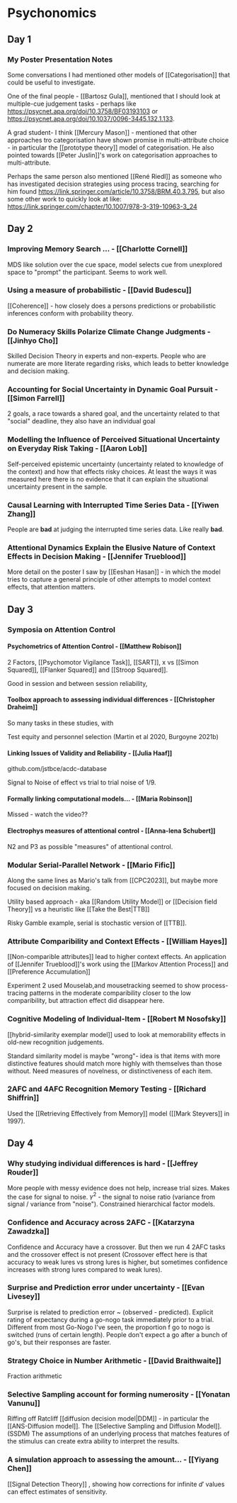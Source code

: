 # Psychonomics

## Day 1

### My Poster Presentation Notes

Some conversations I had mentioned other models of [[Categorisation]] that could be useful to investigate.

One of the final people - [[Bartosz Gula]], mentioned that I should look at multiple-cue judgement tasks - perhaps like https://psycnet.apa.org/doi/10.3758/BF03193103 or https://psycnet.apa.org/doi/10.1037/0096-3445.132.1.133.

A grad student- I think [[Mercury Mason]] - mentioned that other approaches tro categorisation have shown promise in multi-attribute choice - in particular the [[prototype theory]] model of categorisation. He also pointed towards [[Peter Juslin]]'s work on categorisation approaches to multi-attribute.

Perhaps the same person also mentioned [[René Riedl]] as someone who has investigated decision strategies using process tracing, searching for him found https://link.springer.com/article/10.3758/BRM.40.3.795, but also some other work to quickly look at like: https://link.springer.com/chapter/10.1007/978-3-319-10963-3_24

## Day 2

### Improving Memory Search ... - [[Charlotte Cornell]]

MDS like solution over the cue space, model selects cue from unexplored space to "prompt" the participant. Seems to work well.

### Using a measure of probabilistic - [[David Budescu]]

[[Coherence]] - how closely does a persons predictions or probabilistic inferences conform with probability theory.

### Do Numeracy Skills Polarize Climate Change Judgments - [[Jinhyo Cho]]

Skilled Decision Theory in experts and non-experts. People who are numerate are more literate regarding risks, which leads to better knowledge and decision making.

### Accounting for Social Uncertainty in Dynamic Goal Pursuit - [[Simon Farrell]]

2 goals, a race towards a shared goal, and the uncertainty related to that "social" deadline, they also have an individual goal

### Modelling the Influence of Perceived Situational Uncertainty on Everyday Risk Taking - [[Aaron Lob]]

Self-perceived epistemic uncertainty (uncertainty related to knowledge of the context) and how that effects risky choices. At least the ways it was measured here there is no evidence that it can explain the situational uncertainty present in the sample.

### Causal Learning with Interrupted Time Series Data - [[Yiwen Zhang]]

People are **bad** at judging the interrupted time series data. Like really **bad**.

### Attentional Dynamics Explain the Elusive Nature of Context Effects in Decision Making - [[Jennifer Trueblood]]

More detail on the poster I saw by [[Eeshan Hasan]] - in which the model tries to capture a general principle of other attempts to model context effects, that attention matters.

## Day 3

### Symposia on Attention Control

#### Psychometrics of Attention Control - [[Matthew Robison]]

2 Factors, [[Psychomotor Vigilance Task]], [[SART]], x vs [[Simon Squared]], [[Flanker Squared]] and [[Stroop Squared]].

Good in session and between session reliability, 

#### Toolbox approach to assessing individual differences - [[Christopher Draheim]]

So many tasks in these studies, with 

Test equity and personnel selection (Martin et al 2020, Burgoyne 2021b)

#### Linking Issues of Validity and Reliability - [[Julia Haaf]]

github.com/jstbce/acdc-database

Signal to Noise of effect vs trial to trial noise of 1/9.

#### Formally linking computational models... - [[Maria Robinson]]

Missed - watch the video??

#### Electrophys measures of attentional control - [[Anna-lena Schubert]]

N2 and P3 as possible "measures" of attentional control.

### Modular Serial-Parallel Network - [[Mario Fific]]

Along the same lines as Mario's talk from [[CPC2023]], but maybe more focused on decision making.

Utility based approach - aka [[Random Utility Model]] or [[Decision field Theory]] vs a heuristic like [[Take the Best|TTB]]

Risky Gamble example, serial is stochastic version of [[TTB]].

### Attribute Comparibility and Context Effects - [[William Hayes]]

[[Non-comparible attributes]] lead to higher context effects. An application of [[Jennifer Trueblood]]'s work using the [[Markov Attention Process]] and [[Preference Accumulation]]

Experiment 2 used Mouselab,and mousetracking seemed to show process-tracing patterns in the moderate comparibility closer to the low comparibility, but attraction effect did disappear here.

### Cognitive Modeling of Individual-Item - [[Robert M Nosofsky]]

[[hybrid-similarity exemplar model]] used to look at memorability effects in old-new recognition judgements.

Standard similarity model is maybe "wrong"- idea is that items with more distinctive features should match more highly with themselves than those without. Need measures of novelness, or distinctiveness of each item.

### 2AFC and 4AFC Recognition Memory Testing - [[Richard Shiffrin]]

Used the [[Retrieving Effectively from Memory]] model ([[Mark Steyvers]] in 1997).

## Day 4

### Why studying individual differences is hard - [[Jeffrey Rouder]]

More people with messy evidence does not help, increase trial sizes. Makes the case for signal to noise. $\gamma^2$ - the signal to noise ratio (variance from signal / variance from "noise"). Constrained hierarchical factor models.

### Confidence and Accuracy across 2AFC - [[Katarzyna Zawadzka]]

Confidence and Accuracy have a crossover. But then we run 4 2AFC tasks and the crossover effect is not present (Crossover effect here is that accuracy to weak lures vs strong lures is higher, but sometimes confidence increases with strong lures compared to weak lures). 

### Surprise and Prediction error under uncertainty - [[Evan Livesey]]

Surprise is related to prediction error ~ (observed - predicted). Explicit rating of expectancy during a go-nogo task immediately prior to a trial. Different from most Go-Nogo I've seen, the proportion f go to nogo is switched (runs of certain length). People don't expect a go after a bunch of go's, but their responses are faster.

### Strategy Choice in Number Arithmetic - [[David Braithwaite]]

Fraction arithmetic

### Selective Sampling account for forming numerosity - [[Yonatan Vanunu]]

Riffing off Ratcliff [[diffusion decision model|DDM]] - in particular the [[ANS-Diffusion model]]. The [[Selective Sampling and Diffusion Model]]. (SSDM) The assumptions of an underlying process that matches features of the stimulus can create extra ability to interpret the results.

### A simulation approach to assessing the amount... - [[Yiyang Chen]]

[[Signal Detection Theory]] , showing how corrections for infinite $d'$ values can effect estimates of sensitivity.